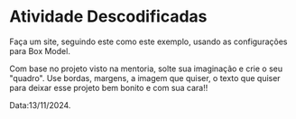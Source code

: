 # Atividade Descodificadas

Faça um site, seguindo este como este exemplo, usando as configurações para Box Model.

Com base no projeto visto na mentoria, solte sua imaginação e crie o seu "quadro".  Use bordas, margens, a imagem que quiser, o texto que quiser para deixar esse projeto bem bonito e com sua cara!!

Data:13/11/2024.